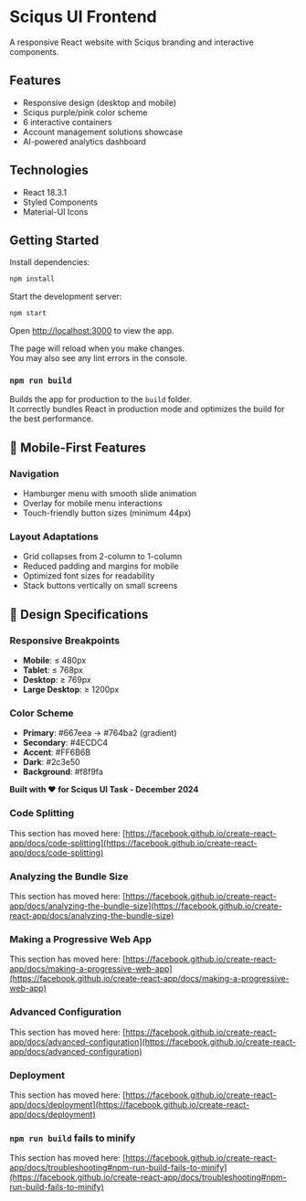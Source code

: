 # Sciqus UI Frontend

A responsive React website with Sciqus branding and interactive components.

## Features

- Responsive design (desktop and mobile)
- Sciqus purple/pink color scheme
- 6 interactive containers
- Account management solutions showcase
- AI-powered analytics dashboard

## Technologies

- React 18.3.1
- Styled Components
- Material-UI Icons

## Getting Started

Install dependencies:
```bash
npm install
```

Start the development server:
```bash
npm start
```

Open [http://localhost:3000](http://localhost:3000) to view the app.

The page will reload when you make changes.\
You may also see any lint errors in the console.

### `npm run build`

Builds the app for production to the `build` folder.\
It correctly bundles React in production mode and optimizes the build for the best performance.

## 📱 Mobile-First Features

### Navigation
- Hamburger menu with smooth slide animation
- Overlay for mobile menu interactions
- Touch-friendly button sizes (minimum 44px)

### Layout Adaptations
- Grid collapses from 2-column to 1-column
- Reduced padding and margins for mobile
- Optimized font sizes for readability
- Stack buttons vertically on small screens

## 🎨 Design Specifications

### Responsive Breakpoints
- **Mobile**: ≤ 480px
- **Tablet**: ≤ 768px
- **Desktop**: ≥ 769px
- **Large Desktop**: ≥ 1200px

### Color Scheme
- **Primary**: #667eea → #764ba2 (gradient)
- **Secondary**: #4ECDC4
- **Accent**: #FF6B6B
- **Dark**: #2c3e50
- **Background**: #f8f9fa

**Built with ❤️ for Sciqus UI Task - December 2024**

### Code Splitting

This section has moved here: [https://facebook.github.io/create-react-app/docs/code-splitting](https://facebook.github.io/create-react-app/docs/code-splitting)

### Analyzing the Bundle Size

This section has moved here: [https://facebook.github.io/create-react-app/docs/analyzing-the-bundle-size](https://facebook.github.io/create-react-app/docs/analyzing-the-bundle-size)

### Making a Progressive Web App

This section has moved here: [https://facebook.github.io/create-react-app/docs/making-a-progressive-web-app](https://facebook.github.io/create-react-app/docs/making-a-progressive-web-app)

### Advanced Configuration

This section has moved here: [https://facebook.github.io/create-react-app/docs/advanced-configuration](https://facebook.github.io/create-react-app/docs/advanced-configuration)

### Deployment

This section has moved here: [https://facebook.github.io/create-react-app/docs/deployment](https://facebook.github.io/create-react-app/docs/deployment)

### `npm run build` fails to minify

This section has moved here: [https://facebook.github.io/create-react-app/docs/troubleshooting#npm-run-build-fails-to-minify](https://facebook.github.io/create-react-app/docs/troubleshooting#npm-run-build-fails-to-minify)

